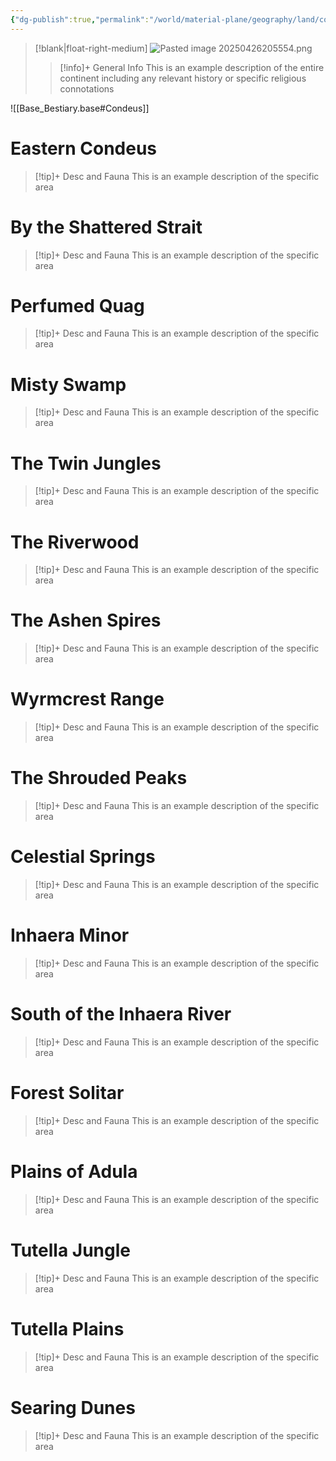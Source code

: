 ```yaml
---
{"dg-publish":true,"permalink":"/world/material-plane/geography/land/condeus/"}
---
```


>[!blank|float-right-medium]
>![Pasted image 20250426205554.png](/img/user/z_Assets/Pasted%20image%2020250426205554.png)
>
>>[!info]+ General Info
>>This is an example description of the entire continent including any relevant history or specific religious connotations 

![[Base_Bestiary.base#Condeus]]

# Eastern Condeus
>[!tip]+ Desc and Fauna
>This is an example description of the specific area

# By the Shattered Strait
>[!tip]+ Desc and Fauna
>This is an example description of the specific area

# Perfumed Quag
>[!tip]+ Desc and Fauna
>This is an example description of the specific area

# Misty Swamp
>[!tip]+ Desc and Fauna
>This is an example description of the specific area

# The Twin Jungles
>[!tip]+ Desc and Fauna
>This is an example description of the specific area

# The Riverwood
>[!tip]+ Desc and Fauna
>This is an example description of the specific area

# The Ashen Spires
>[!tip]+ Desc and Fauna
>This is an example description of the specific area

# Wyrmcrest Range
>[!tip]+ Desc and Fauna
>This is an example description of the specific area

# The Shrouded Peaks
>[!tip]+ Desc and Fauna
>This is an example description of the specific area

# Celestial Springs
>[!tip]+ Desc and Fauna
>This is an example description of the specific area

# Inhaera Minor
>[!tip]+ Desc and Fauna
>This is an example description of the specific area

# South of the Inhaera River
>[!tip]+ Desc and Fauna
>This is an example description of the specific area

# Forest Solitar
>[!tip]+ Desc and Fauna
>This is an example description of the specific area

# Plains of Adula
>[!tip]+ Desc and Fauna
>This is an example description of the specific area

# Tutella Jungle
>[!tip]+ Desc and Fauna
>This is an example description of the specific area

# Tutella Plains
>[!tip]+ Desc and Fauna
>This is an example description of the specific area

# Searing Dunes
>[!tip]+ Desc and Fauna
>This is an example description of the specific area
